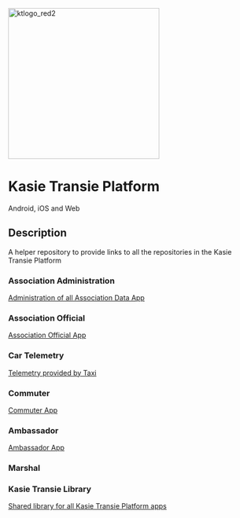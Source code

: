 

<img width="307" alt="ktlogo_red2" src="https://github.com/user-attachments/assets/7763f3c8-855c-4e49-8263-2f3ab4e314e0" />

# Kasie Transie Platform 
Android, iOS and Web

## Description
A helper repository to provide links to all the repositories in the Kasie Transie Platform

### Association Administration
[Administration of all Association Data App](https://github.com/malengatiger/routes-2024/blob/main/README.md)
### Association Official
[Association Official App](https://github.com/malengatiger/association-official-app/edit/main/README.md)
### Car Telemetry
[Telemetry provided by Taxi](https://github.com/malengatiger/kasie-transie-car-telemetry/edit/main/README.md)

### Commuter
[Commuter App](https://github.com/malengatiger/kasie-transie-commuter-2025)

### Ambassador 
[Ambassador App](https://github.com/malengatiger/kasie_transie_ambassador/edit/main/README.md)

### Marshal

### Kasie Transie Library
[Shared library for all Kasie Transie Platform apps](https://github.com/malengatiger/kasie_transie_library/edit/main/README.md)


